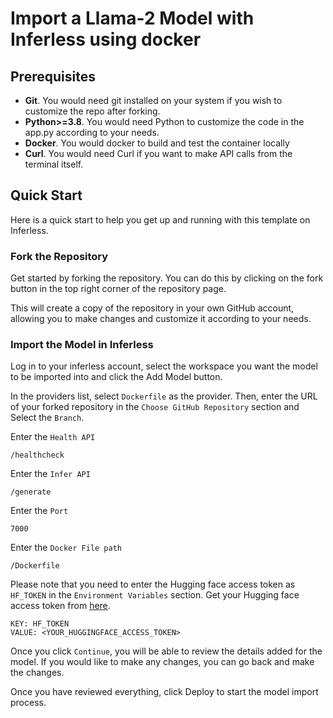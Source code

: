 # Import a Llama-2 Model with Inferless using docker

## Prerequisites
- **Git**. You would need git installed on your system if you wish to customize the repo after forking.
- **Python>=3.8**. You would need Python to customize the code in the app.py according to your needs.
- **Docker**. You would docker to build and test the container locally
- **Curl**. You would need Curl if you want to make API calls from the terminal itself.


## Quick Start
Here is a quick start to help you get up and running with this template on Inferless.

### Fork the Repository
Get started by forking the repository. You can do this by clicking on the fork button in the top right corner of the repository page.

This will create a copy of the repository in your own GitHub account, allowing you to make changes and customize it according to your needs.

### Import the Model in Inferless
Log in to your inferless account, select the workspace you want the model to be imported into and click the Add Model button.

In the providers list, select `Dockerfile` as the provider. Then, enter the URL of your forked repository in the `Choose GitHub Repository` section and Select the `Branch`.

Enter the `Health API`

```
/healthcheck
```

Enter the `Infer API`
```
/generate
```

Enter the `Port`
```
7000
```

Enter the `Docker File path`
```
/Dockerfile
```

Please note that you need to enter the Hugging face access token as `HF_TOKEN` in the `Environment Variables` section.
Get your Hugging face access token from [here](https://huggingface.co/settings/tokens).
```
KEY: HF_TOKEN
VALUE: <YOUR_HUGGINGFACE_ACCESS_TOKEN>
```
Once you click `Continue`, you will be able to review the details added for the model. If you would like to make any changes, you can go back and make the changes.

Once you have reviewed everything, click Deploy to start the model import process.
